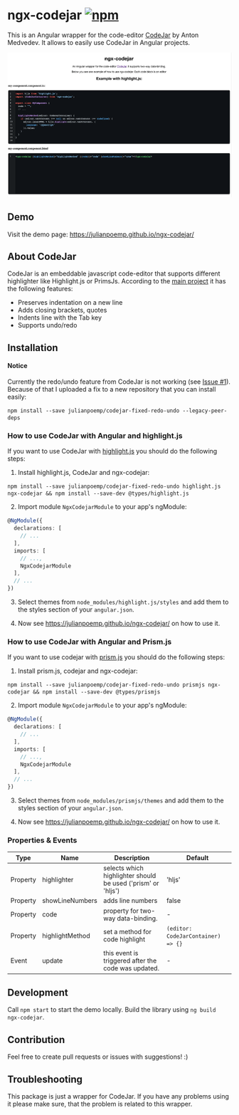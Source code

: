 # ngx-codejar <a href="https://www.npmjs.com/package/ngx-codejar"><img alt="npm" src="https://img.shields.io/npm/v/ngx-codejar"></a>

This is an Angular wrapper for the code-editor [CodeJar](https://github.com/antonmedv/codejar) by Anton Medvedev. It
allows to easily use CodeJar in Angular projects.

<!--suppress HtmlDeprecatedAttribute -->
<div align="center" style="max-width:100%;">
<img src="https://raw.githubusercontent.com/julianpoemp/ngx-codejar/main/screenshots/thumbnail.png" alt="thumbnail">
</div>

## Demo

Visit the demo page: https://julianpoemp.github.io/ngx-codejar/

## About CodeJar

CodeJar is an embeddable javascript code-editor that supports different highlighter like Highlight.js or PrimsJs.
According to the [main project](https://github.com/antonmedv/codejar) it has the following features:

- Preserves indentation on a new line
- Adds closing brackets, quotes
- Indents line with the Tab key
- Supports undo/redo

## Installation

#### Notice

Currently the redo/undo feature from CodeJar is not working (see [Issue #1](https://github.com/julianpoemp/ngx-codejar/issues/1)). Because of that I uploaded a fix to a new repository that you can install easily:

```` 
npm install --save julianpoemp/codejar-fixed-redo-undo --legacy-peer-deps
````

### How to use CodeJar with Angular and highlight.js

If you want to use CodeJar with [highlight.js](https://highlightjs.org/) you should do the following steps:

1. Install highlight.js, CodeJar and ngx-codejar:

  ````
  npm install --save julianpoemp/codejar-fixed-redo-undo highlight.js ngx-codejar && npm install --save-dev @types/highlight.js
  ````

2. Import module `NgxCodejarModule` to your app's ngModule:

````typescript
@NgModule({
  declarations: [
    // ...
  ],
  imports: [
    // ...,
    NgxCodejarModule
  ],
  // ...
})
````

3. Select themes from `node_modules/highlight.js/styles` and add them to the styles section of your `angular.json`.

4. Now see https://julianpoemp.github.io/ngx-codejar/ on how to use it.

### How to use CodeJar with Angular and Prism.js

If you want to use codejar with [prism.js](https://prismjs.com/) you should do the following steps:

1. Install prism.js, codejar and ngx-codejar:

  ````
  npm install --save julianpoemp/codejar-fixed-redo-undo prismjs ngx-codejar && npm install --save-dev @types/prismjs
  ````

2. Import module `NgxCodejarModule` to your app's ngModule:

````typescript
@NgModule({
  declarations: [
    // ...
  ],
  imports: [
    // ...,
    NgxCodejarModule
  ],
  // ...
})
````

3. Select themes from `node_modules/prismjs/themes` and add them to the styles section of your `angular.json`.

4. Now see https://julianpoemp.github.io/ngx-codejar/ on how to use it.

### Properties & Events

<table style="width:100%;">
<thead>
<tr>
<th>Type</th>
<th>Name</th>
<th>Description</th>
<th>Default</th>
</tr>
</thead>
<tbody>
<tr>
<td>Property</td>
<td>highlighter</td>
<td>selects which highlighter should be used ('prism' or 'hljs')</td>
<td>'hljs'</td>
</tr>
<tr>
<td>Property</td>
<td>showLineNumbers</td>
<td>adds line numbers</td>
<td>false</td>
</tr>
<tr>
<td>Property</td>
<td>code</td>
<td>property for two-way data-binding.</td>
<td>-</td>
</tr>
<tr>
<td>Property</td>
<td>highlightMethod</td>
<td>set a method for code highlight</td>
<td><code>(editor: CodeJarContainer) => {}</code></td>
</tr>
<tr>
<td>Event</td>
<td>update</td>
<td>this event is triggered after the code was updated.</td>
<td>-</td>
</tr>
</tbody>
</table>

## Development

Call `npm start` to start the demo locally. Build the library using `ng build ngx-codejar`.

## Contribution

Feel free to create pull requests or issues with suggestions! :)

## Troubleshooting

This package is just a wrapper for CodeJar. If you have any problems using it please make sure, that the problem is
related to this wrapper.


